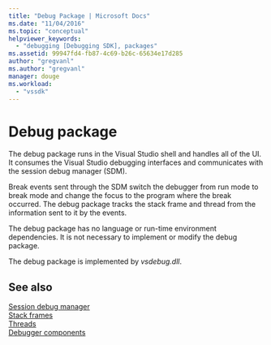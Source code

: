 ```yaml
---
title: "Debug Package | Microsoft Docs"
ms.date: "11/04/2016"
ms.topic: "conceptual"
helpviewer_keywords: 
  - "debugging [Debugging SDK], packages"
ms.assetid: 99947fd4-fb87-4c69-b26c-65634e17d285
author: "gregvanl"
ms.author: "gregvanl"
manager: douge
ms.workload: 
  - "vssdk"
---
```

# Debug package
The debug package runs in the Visual Studio shell and handles all of the UI. It consumes the Visual Studio debugging interfaces and communicates with the session debug manager (SDM).  
  
 Break events sent through the SDM switch the debugger from run mode to break mode and change the focus to the program where the break occurred. The debug package tracks the stack frame and thread from the information sent to it by the events.  
  
 The debug package has no language or run-time environment dependencies. It is not necessary to implement or modify the debug package.  
  
 The debug package is implemented by *vsdebug.dll*.  
  
## See also  
 [Session debug manager](../../extensibility/debugger/session-debug-manager.md)   
 [Stack frames](../../extensibility/debugger/stack-frames.md)   
 [Threads](../../extensibility/debugger/threads.md)   
 [Debugger components](../../extensibility/debugger/debugger-components.md)